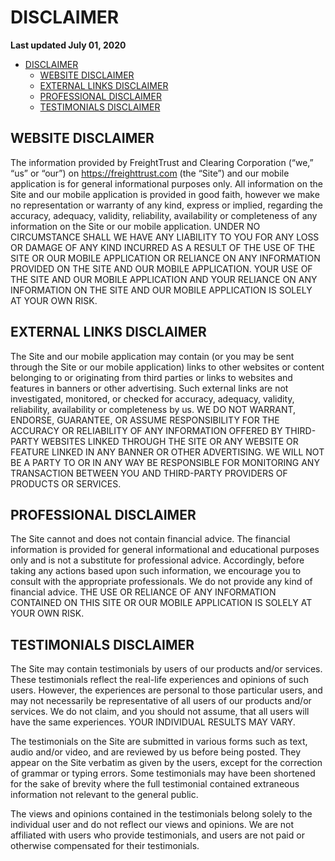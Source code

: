 <!--
SPDX-License-Identifier: Apache-2.0
SPDXVersion: SPDX-2.2
SPDX-FileCopyrightText: Copyright 2020 FreightTrust and Clearing Corporation
-->

# DISCLAIMER

**Last updated July 01, 2020**

- [DISCLAIMER](#disclaimer)
  - [WEBSITE DISCLAIMER](#website-disclaimer)
  - [EXTERNAL LINKS DISCLAIMER](#external-links-disclaimer)
  - [PROFESSIONAL DISCLAIMER](#professional-disclaimer)
  - [TESTIMONIALS DISCLAIMER](#testimonials-disclaimer)

## WEBSITE DISCLAIMER

The information provided by FreightTrust and Clearing Corporation (“we,” “us” or “our”) on https://freighttrust.com (the
“Site”) and our mobile application is for general informational purposes only. All information on the Site and our mobile
application is provided in good faith, however we make no representation or warranty of any kind, express or implied,
regarding the accuracy, adequacy, validity, reliability, availability or completeness of any information on the Site or our
mobile application. UNDER NO CIRCUMSTANCE SHALL WE HAVE ANY LIABILITY TO YOU FOR ANY LOSS OR
DAMAGE OF ANY KIND INCURRED AS A RESULT OF THE USE OF THE SITE OR OUR MOBILE
APPLICATION OR RELIANCE ON ANY INFORMATION PROVIDED ON THE SITE AND OUR MOBILE
APPLICATION. YOUR USE OF THE SITE AND OUR MOBILE APPLICATION AND YOUR RELIANCE ON ANY
INFORMATION ON THE SITE AND OUR MOBILE APPLICATION IS SOLELY AT YOUR OWN RISK.

## EXTERNAL LINKS DISCLAIMER

The Site and our mobile application may contain (or you may be sent through the Site or our mobile application)
links to other websites or content belonging to or originating from third parties or links to websites and features in
banners or other advertising. Such external links are not investigated, monitored, or checked for accuracy, adequacy,
validity, reliability, availability or completeness by us. WE DO NOT WARRANT, ENDORSE, GUARANTEE, OR
ASSUME RESPONSIBILITY FOR THE ACCURACY OR RELIABILITY OF ANY INFORMATION OFFERED BY
THIRD-PARTY WEBSITES LINKED THROUGH THE SITE OR ANY WEBSITE OR FEATURE LINKED IN ANY
BANNER OR OTHER ADVERTISING. WE WILL NOT BE A PARTY TO OR IN ANY WAY BE RESPONSIBLE FOR
MONITORING ANY TRANSACTION BETWEEN YOU AND THIRD-PARTY PROVIDERS OF PRODUCTS OR
SERVICES.

## PROFESSIONAL DISCLAIMER

The Site cannot and does not contain financial advice. The financial information is provided for general informational
and educational purposes only and is not a substitute for professional advice. Accordingly, before taking any actions
based upon such information, we encourage you to consult with the appropriate professionals. We do not provide any
kind of financial advice. THE USE OR RELIANCE OF ANY INFORMATION CONTAINED ON THIS SITE OR OUR
MOBILE APPLICATION IS SOLELY AT YOUR OWN RISK.

## TESTIMONIALS DISCLAIMER

The Site may contain testimonials by users of our products and/or services. These testimonials reflect the real-life
experiences and opinions of such users. However, the experiences are personal to those particular users, and may
not necessarily be representative of all users of our products and/or services. We do not claim, and you should not
assume, that all users will have the same experiences. YOUR INDIVIDUAL RESULTS MAY VARY.

The testimonials on the Site are submitted in various forms such as text, audio and/or video, and are reviewed by us
before being posted. They appear on the Site verbatim as given by the users, except for the correction of grammar or
typing errors. Some testimonials may have been shortened for the sake of brevity where the full testimonial contained
extraneous information not relevant to the general public.

The views and opinions contained in the testimonials belong solely to the individual user and do not reflect our views
and opinions. We are not affiliated with users who provide testimonials, and users are not paid or otherwise
compensated for their testimonials.
